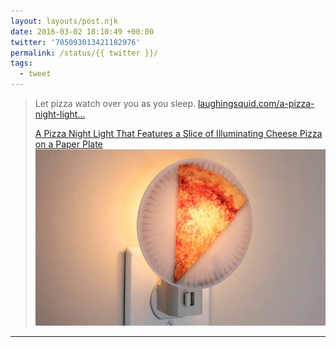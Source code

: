 ```yaml
---
layout: layouts/post.njk
date: 2016-03-02 18:10:49 +00:00
twitter: '705093013421182976'
permalink: /status/{{ twitter }}/
tags: 
  - tweet
---
```


> Let pizza watch over you as you sleep. [laughingsquid.com/a-pizza-night-light…](http://laughingsquid.com/a-pizza-night-light-that-features-a-slice-of-illuminating-cheese-pizza-on-a-paper-plate/)
> 
> [<span>A Pizza Night Light That Features a Slice of Illuminating Cheese Pizza on a Paper Plate</span> ![pizza night light](/img/705093013421182976.jpg)](http://laughingsquid.com/a-pizza-night-light-that-features-a-slice-of-illuminating-cheese-pizza-on-a-paper-plate/)

---
